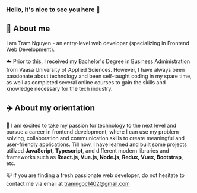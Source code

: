 ### Hello, it's nice to see you here 👋

## 💫 About me

I am Tram Nguyen - an entry-level web developer (specializing in Frontend Web Development).

☁️ Prior to this, I received my Bachelor's Degree in Business Administration from Vaasa University of Applied Sciences. However, I have always been passionate about technology and been self-taught coding in my spare time, as well as completed several online courses to gain the skills and knowledge necessary for the tech industry.

## ✈️ About my orientation

🌱 I am excited to take my passion for technology to the next level and pursue a career in frontend development, where I can use my problem-solving, collaboration and communication skills to create meaningful and user-friendly applications. Till now, I have learned and built some projects utilized <strong>JavaScript, Typescript</strong>, and different modern libraries and frameworks such as <strong>React.js, Vue.js, Node.js, Redux, Vuex, Bootstrap</strong>, etc.

📪  If you are finding a fresh passionate web developer, do not hesitate to contact me via email at [tramngoc1402@gmail.com](tramngoc1402@gmail.com)
